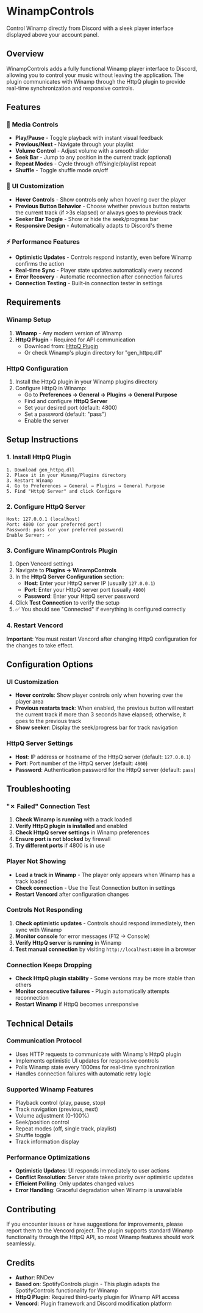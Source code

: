 # WinampControls

Control Winamp directly from Discord with a sleek player interface displayed above your account panel.

## Overview

WinampControls adds a fully functional Winamp player interface to Discord, allowing you to control your music without leaving the application. The plugin communicates with Winamp through the HttpQ plugin to provide real-time synchronization and responsive controls.

## Features

### 🎵 **Media Controls**
- **Play/Pause** - Toggle playback with instant visual feedback
- **Previous/Next** - Navigate through your playlist
- **Volume Control** - Adjust volume with a smooth slider
- **Seek Bar** - Jump to any position in the current track (optional)
- **Repeat Modes** - Cycle through off/single/playlist repeat
- **Shuffle** - Toggle shuffle mode on/off

### 🎨 **UI Customization**
- **Hover Controls** - Show controls only when hovering over the player
- **Previous Button Behavior** - Choose whether previous button restarts the current track (if >3s elapsed) or always goes to previous track
- **Seeker Bar Toggle** - Show or hide the seek/progress bar
- **Responsive Design** - Automatically adapts to Discord's theme

### ⚡ **Performance Features**
- **Optimistic Updates** - Controls respond instantly, even before Winamp confirms the action
- **Real-time Sync** - Player state updates automatically every second
- **Error Recovery** - Automatic reconnection after connection failures
- **Connection Testing** - Built-in connection tester in settings

## Requirements

### Winamp Setup
1. **Winamp** - Any modern version of Winamp
2. **HttpQ Plugin** - Required for API communication
   - Download from: [HttpQ Plugin](https://github.com/losnoco/httpq)
   - Or check Winamp's plugin directory for "gen_httpq.dll"

### HttpQ Configuration
1. Install the HttpQ plugin in your Winamp plugins directory
2. Configure HttpQ in Winamp:
   - Go to **Preferences → General → Plugins → General Purpose**
   - Find and configure **HttpQ Server**
   - Set your desired port (default: 4800)
   - Set a password (default: "pass")
   - Enable the server

## Setup Instructions

### 1. Install HttpQ Plugin
```
1. Download gen_httpq.dll
2. Place it in your Winamp/Plugins directory
3. Restart Winamp
4. Go to Preferences → General → Plugins → General Purpose
5. Find "HttpQ Server" and click Configure
```

### 2. Configure HttpQ Server
```
Host: 127.0.0.1 (localhost)
Port: 4800 (or your preferred port)
Password: pass (or your preferred password)
Enable Server: ✓
```

### 3. Configure WinampControls Plugin
1. Open Vencord settings
2. Navigate to **Plugins → WinampControls**
3. In the **HttpQ Server Configuration** section:
   - **Host**: Enter your HttpQ server IP (usually `127.0.0.1`)
   - **Port**: Enter your HttpQ server port (usually `4800`)
   - **Password**: Enter your HttpQ server password
4. Click **Test Connection** to verify the setup
5. ✅ You should see "Connected" if everything is configured correctly

### 4. Restart Vencord
**Important**: You must restart Vencord after changing HttpQ configuration for the changes to take effect.

## Configuration Options

### UI Customization
- **Hover controls**: Show player controls only when hovering over the player area
- **Previous restarts track**: When enabled, the previous button will restart the current track if more than 3 seconds have elapsed; otherwise, it goes to the previous track
- **Show seeker**: Display the seek/progress bar for track navigation

### HttpQ Server Settings
- **Host**: IP address or hostname of the HttpQ server (default: `127.0.0.1`)
- **Port**: Port number of the HttpQ server (default: `4800`)
- **Password**: Authentication password for the HttpQ server (default: `pass`)

## Troubleshooting

### "✗ Failed" Connection Test
1. **Check Winamp is running** with a track loaded
2. **Verify HttpQ plugin is installed** and enabled
3. **Check HttpQ server settings** in Winamp preferences
4. **Ensure port is not blocked** by firewall
5. **Try different ports** if 4800 is in use

### Player Not Showing
- **Load a track in Winamp** - The player only appears when Winamp has a track loaded
- **Check connection** - Use the Test Connection button in settings
- **Restart Vencord** after configuration changes

### Controls Not Responding
1. **Check optimistic updates** - Controls should respond immediately, then sync with Winamp
2. **Monitor console** for error messages (F12 → Console)
3. **Verify HttpQ server is running** in Winamp
4. **Test manual connection** by visiting `http://localhost:4800` in a browser

### Connection Keeps Dropping
- **Check HttpQ plugin stability** - Some versions may be more stable than others
- **Monitor consecutive failures** - Plugin automatically attempts reconnection
- **Restart Winamp** if HttpQ becomes unresponsive

## Technical Details

### Communication Protocol
- Uses HTTP requests to communicate with Winamp's HttpQ plugin
- Implements optimistic UI updates for responsive controls
- Polls Winamp state every 1000ms for real-time synchronization
- Handles connection failures with automatic retry logic

### Supported Winamp Features
- Playback control (play, pause, stop)
- Track navigation (previous, next)
- Volume adjustment (0-100%)
- Seek/position control
- Repeat modes (off, single track, playlist)
- Shuffle toggle
- Track information display

### Performance Optimizations
- **Optimistic Updates**: UI responds immediately to user actions
- **Conflict Resolution**: Server state takes priority over optimistic updates
- **Efficient Polling**: Only updates changed values
- **Error Handling**: Graceful degradation when Winamp is unavailable

## Contributing

If you encounter issues or have suggestions for improvements, please report them to the Vencord project. The plugin supports standard Winamp functionality through the HttpQ API, so most Winamp features should work seamlessly.

## Credits

- **Author**: RNDev
- **Based on**: SpotifyControls plugin - This plugin adapts the SpotifyControls functionality for Winamp
- **HttpQ Plugin**: Required third-party plugin for Winamp API access
- **Vencord**: Plugin framework and Discord modification platform
